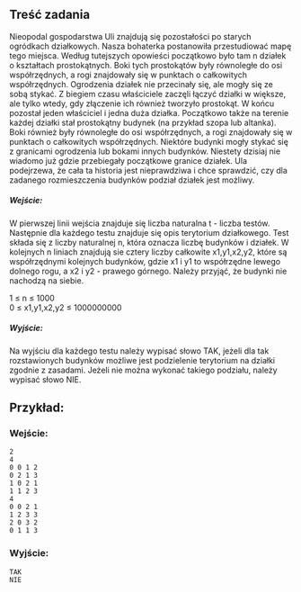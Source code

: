 ## Treść zadania
Nieopodal gospodarstwa Uli znajdują się pozostałości po starych ogródkach działkowych. Nasza bohaterka postanowiła przestudiować mapę tego miejsca. Według tutejszych opowieści początkowo było tam n działek o kształtach prostokątnych. Boki tych prostokątów były równoległe do osi współrzędnych, a rogi znajdowały się w punktach o całkowitych współrzędnych. Ogrodzenia działek nie przecinały się, ale mogły się ze sobą stykać. Z biegiem czasu właściciele zaczęli łączyć działki w większe, ale tylko wtedy, gdy złączenie ich również tworzyło prostokąt. W końcu pozostał jeden właściciel i jedna duża działka.
Początkowo także na terenie każdej działki stał prostokątny budynek (na przykład szopa lub altanka). Boki również były równoległe do osi współrzędnych, a rogi znajdowały się w punktach o całkowitych współrzędnych. Niektóre budynki mogły stykać się z granicami ogrodzenia lub bokami innych budynków. Niestety dzisiaj nie wiadomo już gdzie przebiegały początkowe granice działek.
Ula podejrzewa, że cała ta historia jest nieprawdziwa i chce sprawdzić, czy dla zadanego rozmieszczenia budynków podział działek jest możliwy.
##### Wejście:
W pierwszej linii wejścia znajduje się liczba naturalna t - liczba testów.
Następnie dla każdego testu znajduje się opis terytorium działkowego. Test składa się z liczby naturalnej n, która oznacza liczbę budynków i działek. W kolejnych n liniach znajdują sie cztery liczby całkowite x1,y1,x2,y2, które są współrzędnymi kolejnych budynków, gdzie x1 i y1 to współrzędne lewego dolnego rogu, a x2 i y2 - prawego górnego. Należy przyjąć, że budynki nie nachodzą na siebie.

1 ≤ n ≤ 1000  
0 ≤ x1,y1,x2,y2 ≤ 1000000000
##### Wyjście:
Na wyjściu dla każdego testu należy wypisać słowo TAK, jeżeli dla tak rozstawionych budynków możliwe jest podzielenie terytorium na działki zgodnie z zasadami. Jeżeli nie można wykonać takiego podziału, należy wypisać słowo NIE.
## Przykład:
### Wejście:
```
2
4
0 0 1 2
0 2 1 3
1 0 2 1
1 1 2 3
4
0 0 2 1
1 2 3 3
2 0 3 2
0 1 1 3
```
### Wyjście:
```
TAK
NIE
```
